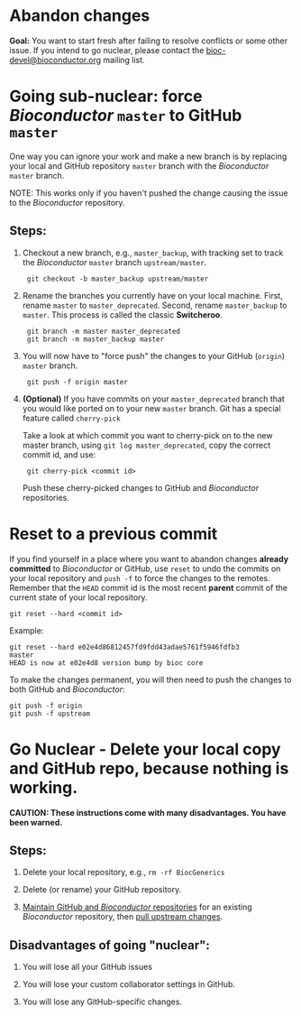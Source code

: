 # Abandon changes

__Goal:__ You want to start fresh after failing to resolve conflicts
or some other issue. If you intend to go nuclear, please contact the
bioc-devel@bioconductor.org mailing list.

# Going sub-nuclear: force _Bioconductor_ `master` to GitHub `master`

One way you can ignore your work and make a new branch is by replacing
your local and GitHub repository `master` branch with the
_Bioconductor_ `master` branch.

NOTE: This works only if you haven't pushed the change causing the
issue to the _Bioconductor_ repository.

## Steps:

1. Checkout a new branch, e.g., `master_backup`, with tracking set to
   track the _Bioconductor_ `master` branch `upstream/master`.

        git checkout -b master_backup upstream/master

1. Rename the branches you currently have on your local
   machine. First, rename `master` to `master_deprecated`. Second,
   rename `master_backup` to `master`. This process is called the
   classic __Switcheroo__.

        git branch -m master master_deprecated
        git branch -m master_backup master

1. You will now have to "force push" the changes to your GitHub
   (`origin`) `master` branch.

        git push -f origin master

1. __(Optional)__ If you have commits on your `master_deprecated`
   branch that you would like ported on to your new `master`
   branch. Git has a special feature called `cherry-pick`

   Take a look at which commit you want to cherry-pick on to the new
   master branch, using `git log master_deprecated`, copy the correct
   commit id, and use:

        git cherry-pick <commit id>

   Push these cherry-picked changes to GitHub and _Bioconductor_
   repositories.

# Reset to a previous commit

If you find yourself in a place where you want to abandon changes
__already committed__ to _Bioconductor_ or GitHub, use `reset` to undo
the commits on your local repository and `push -f` to force the
changes to the remotes. Remember that the `HEAD` commit id is the most
recent __parent__ commit of the current state of your local
repository.

    git reset --hard <commit id>

Example:

    git reset --hard e02e4d86812457fd9fdd43adae5761f5946fdfb3                                                        master
    HEAD is now at e02e4d8 version bump by bioc core

To make the changes permanent, you will then need to push the changes
to both GitHub and _Bioconductor_:

    git push -f origin
    git push -f upstream

# Go Nuclear - Delete your local copy and GitHub repo, because nothing is working.

__CAUTION: These instructions come with many disadvantages. You have
been warned.__

## Steps:

1. Delete your local repository, e.g., `rm -rf BiocGenerics`

1. Delete (or rename) your GitHub repository.

1. [Maintain GitHub and _Bioconductor_ repositories][] for an existing
   _Bioconductor_ repository, then [pull upstream changes][].

## Disadvantages of going "nuclear":

1. You will lose all your GitHub issues

1. You will lose your custom collaborator settings in GitHub.

1. You will lose any GitHub-specific changes.

[Maintain GitHub and _Bioconductor_ repositories]: ../maintain-github-bioc
[pull upstream changes]: ../pull-upstream-changes
